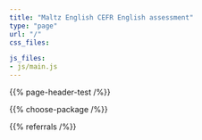```yaml
---
title: "Maltz English CEFR English assessment"
type: "page"
url: "/"
css_files:

js_files:
- js/main.js
---
```



{{% page-header-test /%}}

{{% choose-package /%}}

{{% referrals /%}}
